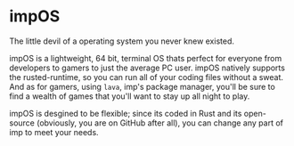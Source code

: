  # impOS
The little devil of a operating system you never knew existed.

impOS is a lightweight, 64 bit, terminal OS thats perfect for everyone from developers to gamers to just the average PC user. impOS natively supports the rusted-runtime, so you can run all of your coding files without a sweat. And as for gamers, using `lava`, imp's package manager, you'll be sure to find a wealth of games that you'll want to stay up all night to play. 

impOS is desgined to be flexible; since its coded in Rust and its open-source (obviously, you are on GitHub after all), you can change any part of imp to meet your needs.

